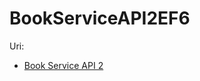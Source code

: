 # BookServiceAPI2EF6
Uri: 
- [Book Service API 2](http://bookserviceapi2ef620161221051559.azurewebsites.net/)

